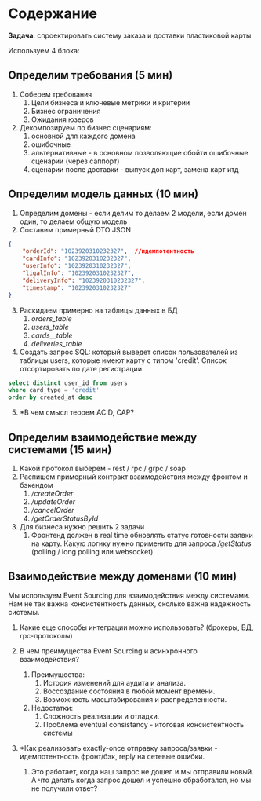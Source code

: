 # Содержание

**Задача**: спроектировать систему заказа и доставки пластиковой карты

Используем 4 блока:

## Определим требования (5 мин)

1. Соберем требования
   1. Цели бизнеса и ключевые  метрики и критерии
   2. Бизнес ограничения
   3. Ожидания юзеров
2. Декомпозируем по бизнес сценариям:
   1. основной для каждого домена
   2. ошибочные
   3. альтернативные - в основном позволяющие обойти ошибочные сценарии (через саппорт)
   4. сценарии после доставки - выпуск доп карт, замена карт итд

## Определим модель данных (10 мин)

1. Определим домены - если делим то делаем 2 модели, если домен один, то делаем общую модель
2. Составим примерный DTO JSON  

```json
{
    "orderId": "1023920310232327",  //идемпотентность
    "cardInfo": "1023920310232327",
    "userInfo": "1023920310232327",
    "ligalInfo": "1023920310232327",
    "deliveryInfo": "1023920310232327",
    "timestamp": "1023920310232327"
}
```

3. Раскидаем примерно на таблицы данных в БД
   1. *orders_table*
   2. *users_table*
   3. *cards__table*
   4. *deliveries_table*
4. Создать запрос SQL: который выведет список пользователей из таблицы users, которые имеют карту с типом 'credit'. Список отсортировать по дате регистрации

```sql
select distinct user_id from users
where card_type = 'credit'
order by created_at desc
```

5. *В чем смысл теорем ACID, CAP?

## Определим взаимодействие между системами (15 мин)

1. Какой протокол выберем - rest / rpc / grpc / soap
2. Распишем примерный контракт взаимодействия между фронтом и бэкендом
   1. */createOrder*
   2. */updateOrder*
   3. */cancelOrder*
   4. */getOrderStatusById*
3. Для бизнеса нужно решить 2 задачи
   1. Фронтенд должен в real time обновлять статус готовности заявки на карту. Какую логику нужно применить для запроса */getStatus* (polling / long polling или websocket)




## Взаимодействие между доменами (10 мин)

Мы используем Event Sourcing для взаимодействия между системами. Нам не так важна консистентность данных, сколько важна надежность системы. 

1. Какие еще способы интеграции можно использовать? (брокеры, БД, rpc-протоколы)
2. В чем преимущества Event Sourcing и асинхронного взаимодействия?
   1. Преимущества:
      1. История изменений для аудита и анализа.
      2. Воссоздание состояния в любой момент времени.
      3. Возможность масштабирования и распределенности.
   2. Недостатки:
      1. Сложность реализации и отладки.
      2. Проблема eventual consistancy - итоговая консистентность системы

3. *Как реализовать exactly-once отправку запроса/заявки - идемпотентность фронт/бэк, reply на сетевые ошибки. 
   1. Это работает, когда наш запрос не дошел и мы отправили новый. А что делать когда запрос дошел и успешно обработался, но мы не получили ответ?